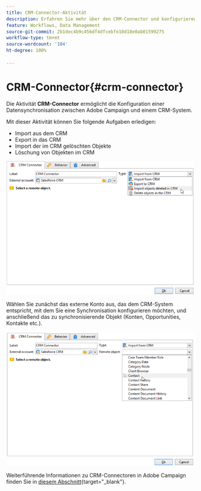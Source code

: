 ```yaml
---
title: CRM-Connector-Aktivität
description: Erfahren Sie mehr über den CRM-Connector und konfigurieren Sie die Datensynchronisation.
feature: Workflows, Data Management
source-git-commit: 2b1dec4b9c456df4dfcebfe10d18e0ab01599275
workflow-type: tm+mt
source-wordcount: '104'
ht-degree: 100%

---
```


# CRM-Connector{#crm-connector}

Die Aktivität **CRM-Connector** ermöglicht die Konfiguration einer Datensynchronisation zwischen Adobe Campaign und einem CRM-System.

Mit dieser Aktivität können Sie folgende Aufgaben erledigen:

* Import aus dem CRM
* Export in das CRM
* Import der im CRM gelöschten Objekte
* Löschung von Objekten im CRM

![](assets/crm_task_select_op.png)

Wählen Sie zunächst das externe Konto aus, das dem CRM-System entspricht, mit dem Sie eine Synchronisation konfigurieren möchten, und anschließend das zu synchronisierende Objekt (Konten, Opportunities, Kontakte etc.).

![](assets/crm_task_select_obj.png)

Weiterführende Informationen zu CRM-Connectoren in Adobe Campaign finden Sie in [diesem Abschnitt](https://experienceleague.adobe.com/docs/campaign/campaign-v8/connect/ac-crm/crm.html?lang=de){target=&quot;_blank&quot;}.
